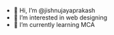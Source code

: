 - 👋 Hi, I’m @jishnujayaprakash
- 👀 I’m interested in web designing
- 🌱 I’m currently learning MCA

<!---
jishnujayaprakash/jishnujayaprakash is a ✨ special ✨ repository because its `README.md` (this file) appears on your GitHub profile.
You can click the Preview link to take a look at your changes.
--->
